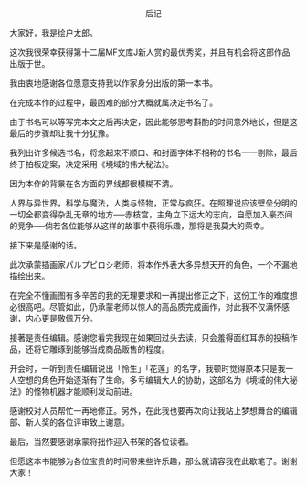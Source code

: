 <p align="center">后记</p>

大家好，我是绘户太郎。

这次我很荣幸获得第十二届MF文库J新人赏的最优秀奖，并且有机会将这部作品出版于世。

我由衷地感谢各位愿意支持我以作家身分出版的第一本书。

在完成本作的过程中，最困难的部分大概就属决定书名了。

由于书名可以等写完本文之后再决定，因此能够思考斟酌的时间意外地长，但是这最后的步骤却让我十分犹豫。

我列出许多候选书名，将念起来不顺口、和封面字体不相称的书名一一剔除，最后终于拍板定案，决定采用《境域的伟大秘法》。

因为本作的背景在各方面的界线都很模糊不清。

人界与异世界，科学与魔法，人类与怪物，正常与疯狂。在照理说应该壁垒分明的一切全都变得杂乱无章的地方──赤枝宫，主角立下远大的志向，自愿加入豪杰间的竞争──倘若各位能够从这样的故事中获得乐趣，那将是我莫大的荣幸。

接下来是感谢的话。

此次承蒙插画家パルプピロシ老师，将本作外表大多异想天开的角色，一个不漏地描绘出来。

在完全不懂画图有多辛苦的我的无理要求和一再提出修正之下，这份工作的难度想必很高吧。尽管如此，仍承蒙老师以惊人的高品质完成画作，对此我不仅满怀感谢，内心更是敬佩万分。

接著是责任编辑。感谢您看完我现在如果回过头去读，只会羞得面红耳赤的投稿作品，还将它雕琢到能够当成商品贩售的程度。

开会时，一听到责任编辑说出「怜生」「花莲」的名字，我顿时觉得原本只是我一人空想的角色开始逐渐有了生命。多亏编辑大人的协助，这部名为《境域的伟大秘法》的怪物机器才能顺利发动前进。

感谢校对人员帮忙一再地修正。另外，在此我也要再次向让我站上梦想舞台的编辑部、新人奖的各位评审致上谢意。

最后，当然要感谢承蒙将拙作迎入书架的各位读者。

但愿这本书能够为各位宝贵的时间带来些许乐趣，那么就请容我在此歇笔了。谢谢大家！

